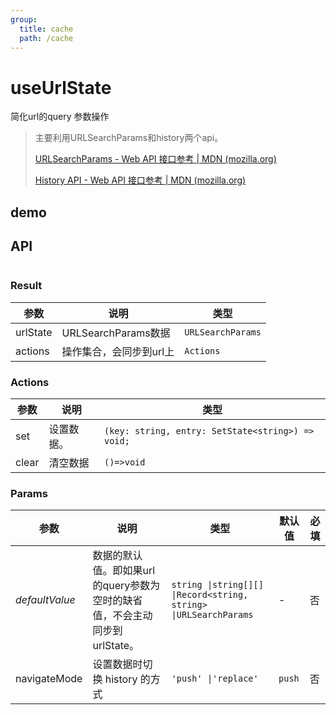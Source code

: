 ```yaml
---
group:
  title: cache
  path: /cache
---
```


# useUrlState

简化url的query 参数操作

>主要利用URLSearchParams和history两个api。
>
>[URLSearchParams - Web API 接口参考 | MDN (mozilla.org)](https://developer.mozilla.org/zh-CN/docs/Web/API/URLSearchParams)
>
>[History API - Web API 接口参考 | MDN (mozilla.org)](https://developer.mozilla.org/zh-CN/docs/Web/API/History_API)
>
>

## demo

<code src="./Demo/index.tsx"></code>

## API

```typescript

```

### Result

| **参数** | **说明**                | **类型**          |
| -------- | ----------------------- | ----------------- |
| urlState | URLSearchParams数据     | `URLSearchParams` |
| actions  | 操作集合，会同步到url上 | `Actions`         |

### Actions

| **参数** | **说明**   | **类型**                                          |
| -------- | ---------- | ------------------------------------------------- |
| set      | 设置数据。 | `(key: string, entry: SetState<string>) => void;` |
| clear    | 清空数据   | `()=>void`                                        |

### Params

| **参数**       | **说明**                                                     | **类型**                                                     | **默认值** | 必填 |
| -------------- | ------------------------------------------------------------ | ------------------------------------------------------------ | ---------- | ---- |
| *defaultValue* | 数据的默认值。即如果url的query参数为空时的缺省值，不会主动同步到urlState。 | `string \|string[][] \|Record<string, string> \|URLSearchParams` | -          | 否   |
| navigateMode   | 设置数据时切换 history 的方式                                | `'push' \|'replace'`                                         | `push`     | 否   |

